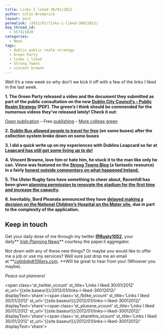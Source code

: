 ```yaml
---
title: Links I liked 30/01/2012
author: Colin Broderick
layout: post
permalink: /2012/01/links-i-liked-30012012/
dsq_thread_id:
  - 557421820
categories:
  - News
tags:
  - dublin public realm strategy
  - Green Party
  - links i liked
  - Strong Towns
  - vincent browne
---
```

Well it&#8217;s a new week so why don&#8217;t we kick it off with a few of the links I liked in the last week.

**1. The Green Party released a video and the document they submitted as part of the public consultation on the new <a title="[PDF]" href="http://www.dublincity.ie/Planning/Documents/Draft_PRS_291111_web.pdf" target="_blank">Dublin City Council&#8217;s &#8211; Public Realm Strategy</a> [PDF]. The green&#8217;s I think should be commended for the numerous videos they&#8217;ve released lately! Check it out:**



<div>
  <p>
  </p>
  
  <div style="width: 420px; text-align: left;">
    <a href="http://issuu.com/greenpartyireland/docs/dublin_public_realm_strategy__submission?mode=window&backgroundColor=%23222222" target="_blank">Open publication</a> &#8211; Free <a href="http://issuu.com" target="_blank">publishing</a> &#8211; <a href="http://issuu.com/search?q=college%20green" target="_blank">More college green</a>
  </div>
</div>

**2. <a href="http://www.irishtimes.com/newspaper/breaking/2012/0127/breaking14.html" target="_blank">Dublin Bus allowed people to travel for free</a> (on some buses) after the collection system broke down on some buses**

**3. I did a quick write up on my experiences with Dublins Leapcard so far at <a title="Leapcard has still got some living up to do!" href="{{site.baseurl}}/2012/01/leapcard-has-still-got-some-living-up-to-do/" target="_blank">Leapcard has still got some living up to do!</a>**

**4. Vincent Browne, love him or hate him, he stuck it to the man like only he can. Vinne was featured on the <a href="http://www.strongtowns.org" target="_blank">Strong Towns Blog</a> (a fantastic resource) in a fairly <a href="http://www.strongtowns.org/journal/2012/1/23/irish-diversion.html" target="_blank">honest outside commentary on what happened Ireland.</a>**

**5. The Ulster Rugby fans have something to cheer about, Ravenhill has been given [planning permission to renovate the stadium for the first time and increase the capacity][1].**

**6. Inevitably, Bord Pleanala announced they have <a href="http://www.irishtimes.com/newspaper/health/2012/0124/1224310670231.html" target="_blank">delayed making a decision on the National Children&#8217;s Hospital on the Mater site</a>, due in part to the complexity of the application.**

## Keep in touch

Get your daily dose of me through my twitter **[@Rusty1052][2]**, your daily** <a href="http://paper.li/rusty1052/1319808325" target="_blank">Irish Planning News</a>** courtesy the paper.li aggregator.

Not down with any of these new things? Or maybe you would like to offer me a job or use my services? Well sure just drop me an email at **colinb@dt106ers.com. **Will be great to hear from you! (Whoever you maybe).

*Peace out planners!*

<span class='st\_twitter\_vcount' st\_title='Links I liked 30/01/2012' st\_url='{{site.baseurl}}/2012/01/links-i-liked-30012012/' displayText='share'></span><span class='st\_fblike\_vcount' st\_title='Links I liked 30/01/2012' st\_url='{{site.baseurl}}/2012/01/links-i-liked-30012012/' displayText='share'></span><span class='st\_plusone\_vcount' st\_title='Links I liked 30/01/2012' st\_url='{{site.baseurl}}/2012/01/links-i-liked-30012012/' displayText='share'></span><span class='st\_sharethis\_vcount' st\_title='Links I liked 30/01/2012' st\_url='{{site.baseurl}}/2012/01/links-i-liked-30012012/' displayText='share'></span>

 [1]: http://www.thescore.ie/ravenhill-granted-planning-permission-for-e17m-revamp-335913-Jan2012/
 [2]: http://twitter.com/rusty1052